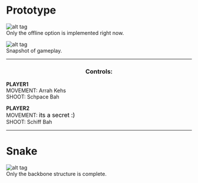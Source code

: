 # Prototype

![alt tag](https://github.com/jaewany/Game/blob/master/pics/1.png)
<br>
Only the offline option is implemented right now.

![alt tag](https://github.com/jaewany/Game/blob/master/pics/2.png)
<br>
Snapshot of gameplay.

<body>
  <center>
  <hr />
    <h3>Controls:</h3>
  </center>
  
  <b>PLAYER1</b>
  <br />
  MOVEMENT:
  Arrah Kehs
  <br />
  SHOOT:
  Schpace Bah
  <p />  
  
  <b>PLAYER2</b>
  <br />
  MOVEMENT:
  <font size="3" color="black">its a secret :)</font>
  <br />
  SHOOT:
  Schiff Bah
  <hr />
</body>


# Snake

![alt tag](https://github.com/jaewany/Game/blob/master/pics/3.png)
<br>
Only the backbone structure is complete.
